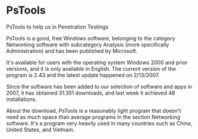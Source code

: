 # PsTools
PsTools to help us in Penetration Testings

PsTools is a good, free Windows software, belonging to the category Networking software with subcategory Analysis (more specifically Administration) and has been published by Microsoft.

It's available for users with the operating system Windows 2000 and prior versions, and it is only available in English. The current version of the program is 2.43 and the latest update happened on 2/13/2007.

Since the software has been added to our selection of software and apps in 2007, it has obtained 31.351 downloads, and last week it achieved 48 installations.

About the download, PsTools is a reasonably light program that doesn't need as much space than average programs in the section Networking software. It's a program very heavily used in many countries such as China, United States, and Vietnam. 
